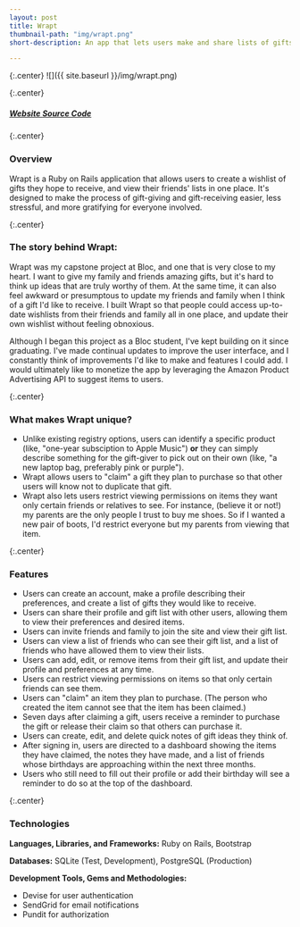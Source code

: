 ```yaml
---
layout: post
title: Wrapt
thumbnail-path: "img/wrapt.png"
short-description: An app that lets users make and share lists of gifts they hope to receive.

---
```


{:.center}
![]({{ site.baseurl }}/img/wrapt.png)

{:.center}
<h5>
  <a href="https://wrapt.herokuapp.com/" class="button">
    Website
  </a>
  <a href="https://github.com/rachelcolby11/Wrapt" class="button">
    Source Code
    <i class="fa fa-fw fa-github"></i>
  </a>
</h5>

{:.center}
### Overview

Wrapt is a Ruby on Rails application that allows users to create a wishlist of gifts they hope to receive, and view their friends'​ lists in one place. It's designed to make the process of gift-giving and gift-receiving easier,  less stressful, and more gratifying for everyone involved.

{:.center}
### The story behind Wrapt:
Wrapt was my capstone project at Bloc, and one that is very close to my heart. I want to give my family and friends amazing gifts, but it's hard to think up ideas that are truly worthy of them. At the same time, it can also feel awkward or presumptous to update my friends and family when I think of a gift I'd like to receive. I built Wrapt so that people could access up-to-date wishlists from their friends and family all in one place, and update their own wishlist without feeling obnoxious.

Although I began this project as a Bloc student, I've kept building on it since graduating. I've made continual updates to improve the user interface, and I constantly think of improvements I'd like to make and features I could add. I would ultimately like to monetize the app by leveraging the Amazon Product Advertising API to suggest items to users.

{:.center}
### What makes Wrapt unique?
* Unlike existing registry options, users can identify a specific product (like, "one-year subsciption to Apple Music") **or** they can simply describe something for the gift-giver to pick out on their own (like, "a new laptop bag, preferably pink or purple").
* Wrapt allows users to "claim"​ a gift they plan to purchase so that other users will know not to duplicate that gift.
* Wrapt also lets users restrict viewing permissions on items they want only certain friends or relatives to see. For instance, (believe it or not!) my parents are the only people I trust to buy me shoes. So if I wanted a new pair of boots, I'd restrict everyone but my parents from viewing that item.

{:.center}
### Features
* Users can create an account, make a profile describing their preferences, and create a list of gifts they would like to receive.
* Users can share their profile and gift list with other users, allowing them to view their preferences and desired items.
* Users can invite friends and family to join the site and view their gift list.
* Users can view a list of friends who can see their gift list, and a list of friends who have allowed them to view their lists.
* Users can add, edit, or remove items from their gift list, and update their profile and preferences at any time.
* Users can restrict viewing permissions on items so that only certain friends can see them.
* Users can "claim" an item they plan to purchase. (The person who created the item cannot see that the item has been claimed.)
* Seven days after claiming a gift, users receive a reminder to purchase the gift or release their claim so that others can purchase it.
* Users can create, edit, and delete quick notes of gift ideas they think of.
* After signing in, users are directed to a dashboard showing the items they have claimed, the notes they have made, and a list of friends whose birthdays are approaching within the next three months. 
* Users who still need to fill out their profile or add their birthday will see a reminder to do so at the top of the dashboard.

{:.center}
### Technologies
**Languages, Libraries, and Frameworks:** Ruby on Rails, Bootstrap

**Databases:** SQLite (Test, Development), PostgreSQL (Production)

**Development Tools, Gems and Methodologies:** 

* Devise for user authentication
* SendGrid for email notifications
* Pundit for authorization